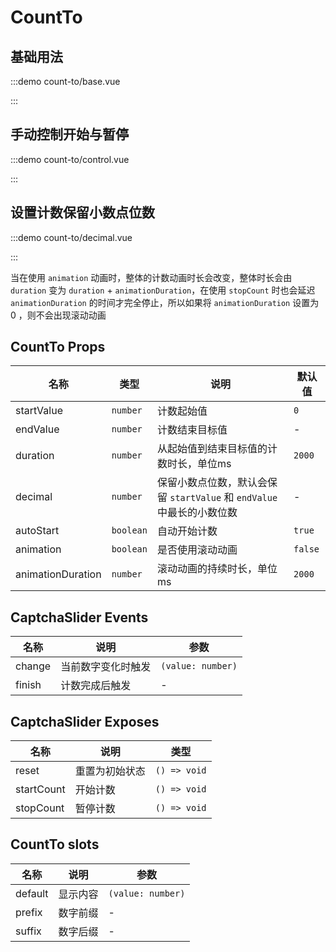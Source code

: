 # CountTo

## 基础用法

:::demo count-to/base.vue

:::

## 手动控制开始与暂停

:::demo count-to/control.vue

:::

## 设置计数保留小数点位数

:::demo count-to/decimal.vue

:::

当在使用 `animation` 动画时，整体的计数动画时长会改变，整体时长会由 `duration` 变为 `duration` + `animationDuration`，在使用 `stopCount` 时也会延迟 `animationDuration` 的时间才完全停止，所以如果将 `animationDuration` 设置为 0 ，则不会出现滚动动画

## CountTo Props

| 名称              | 类型      | 说明                                                                   | 默认值  |
| ----------------- | --------- | ---------------------------------------------------------------------- | ------- |
| startValue        | `number`  | 计数起始值                                                             | `0`     |
| endValue          | `number`  | 计数结束目标值                                                         | -       |
| duration          | `number`  | 从起始值到结束目标值的计数时长，单位ms                                 | `2000`  |
| decimal           | `number`  | 保留小数点位数，默认会保留 `startValue` 和 `endValue` 中最长的小数位数 | -       |
| autoStart         | `boolean` | 自动开始计数                                                           | `true`  |
| animation         | `boolean` | 是否使用滚动动画                                                       | `false` |
| animationDuration | `number`  | 滚动动画的持续时长，单位ms                                             | `2000`  |

## CaptchaSlider Events

| 名称   | 说明               | 参数              |
| ------ | ------------------ | ----------------- |
| change | 当前数字变化时触发 | `(value: number)` |
| finish | 计数完成后触发     | -                 |

## CaptchaSlider Exposes

| 名称       | 说明           | 类型         |
| ---------- | -------------- | ------------ |
| reset      | 重置为初始状态 | `() => void` |
| startCount | 开始计数       | `() => void` |
| stopCount  | 暂停计数       | `() => void` |

## CountTo slots

| 名称    | 说明     | 参数              |
| ------- | -------- | ----------------- |
| default | 显示内容 | `(value: number)` |
| prefix  | 数字前缀 | -                 |
| suffix  | 数字后缀 | -                 |
